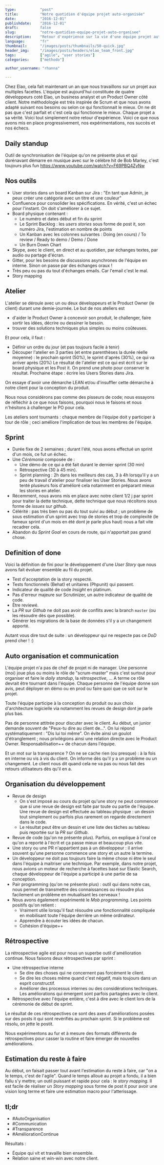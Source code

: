 ```yaml
---
type:           "post"
title:          "Notre quotidien d'équipe projet auto-organisée"
date:           "2016-12-01"
publishdate:    "2016-12-01"
draft:          false
slug:           "notre-quotidien-equipe-projet-auto-organisee"
description:    "Retour d'expérience sur la vie d'une équipe projet auto-organisée. Voici ce que nous avons mis en place progressivement, nos expérimentations, nos succès et nos échecs."
language:       "fr"
thumbnail:      "/images/posts/thumbnails/50-quick.jpg"
header_img:     "/images/posts/headers/elao_team_front.jpg"
tags:           ["agile", "user stories"]
categories:     ["methodo"]

author_username: "rhanna"

---
```


Chez Elao, cela fait maintenant un an que nous travaillons sur un projet aux multiples facettes. 
L'équipe est aujourd'hui constituée de quatre développeurs coté Elao, un business analyst et un Product Owner côté client.
Notre méthodologie est très inspirée de Scrum et que nous avons adapté suivant nos besoins ou selon ce qui fonctionnait le mieux.
On ne dit pas que c'est parfait et c'est cela qui fonctionne le mieux. Chaque projet a sa vérité. Voici tout simplement notre retour d'expérience.
Voici ce que nous avons mis en place progressivement, nos expérimentations, nos succès et nos échecs.

## Daily standup

Outil de synchronisation de l'équipe qu'on ne présente plus et qui dorénavant démarre en musique avec sur le célèbre hit de Bob Marley, c'est toujours plus fun
https://www.youtube.com/watch?v=F69PBQ4ZyNw

## Nos outils

- User stories dans un board Kanban sur Jira : "En tant que Admin, je peux créer une catégorie avec un titre et une couleur"
- Confluence pour consolider les spécifications. En vérité, c'est un échec pour l'instant. On doit s'améliorer à ce sujet.
- Board physique contenant :
    - Le numéro et dates début et fin du sprint
    - Le Sprint Backlog : les *users stories* sous forme de post it, son numéro Jira, l'estimation en nombre de points
    - Un Kanban avec les colonnes suivantes : Doing (en cours) / To review / Ready to demo / Demo / Done
    - Un Burn Down Chart
- Skype, avec le client, en direct et au quotidien, par échanges textes, par audio ou partage d'écran.
- Gitter, pour les besoins de discussions asynchrones de l'équipe en interne. Sinon on passe par des échanges oraux !
- Très peu ou pas du tout d'échanges emails. Car l'email c'est le mal.
- Story mapping

## Atelier

L'atelier se déroule avec un ou deux développeurs et le Product Owner (le client) durant une demie-journée.
Le but de nos ateliers est
- d'aider le Product Owner à concevoir son produit, le challenger, faire sortir les idées, décrire ou dessiner le besoin.
- trouver des solutions techniques plus simples ou moins coûteuses.

Et pour cela, il faut :
- Définir un ordre du jour (et pas toujours facile à tenir)
- Découper l'atelier en 3 parties (et entre parenthèses la durée réelle moyenne) : le prochain sprint (50%), le sprint d'après (30%), ce qui va arriver après (20%)
Le résultat de l'atelier est ce qui est écrit sur le board physique et les Post it. On prend une photo pour conserver le résultat.
Prochaine étape : écrire les Users Stories dans Jira.

On essaye d'avoir une démarche LEAN et/ou d'insuffler cette démarche à notre client pour la conception du produit.

Nous nous considérons pas comme des pisseurs de code; nous essayons de réfléchir à ce que nous faisons, pourquoi nous le faisons et nous n'hésitons à challenger le PO pour cela. 

Les ateliers sont tournants : chaque membre de l'équipe doit y participer à tour de rôle ; ceci améliore l'implication de tous les membres de l'équipe.
    
## Sprint

- Durée fixe de 2 semaines ; durant l'été, nous avons effectué un sprint d'un mois, ce fut un échec.
- Une *Cérémonie* composée de :
    - Une démo de ce qui a été fait durant le dernier sprint (30 min)
    - Rétrospective (30 à 45 min).
    - Sprint planning : 2h dans les meilleurs des cas, 3 à 4h lorsqu'il y a un peu de travail d'atelier pour finaliser les User Stories.
    Nous avons tenté plusieurs fois d'amélioré cela notamment en préparant mieux les stories en atelier.
- Récemment, nous avons mis en place avec notre client 1/2 j par sprint pour traiter la dette technique, dette technique que nous récoltons sous forme de *issues* sur *github*.
- Célérité : pas très bien ou pas du tout suivi au début ;
un problème de sous estimation d'un sprint avec trop de stories et trop de complexité (le fameux sprint d'un mois en été dont je parle plus haut) nous a fait vite recadrer cela.
- Abandon du *Sprint Goal* en cours de route, qui n'apportait pas grand chose.
    
## Definition of done

Voici la définition de fini pour le développement d'une *User Story* que nous avons fait évoluer ensemble au fil du projet.

- Test d'acceptation de la story respecté.
- Tests fonctionnels (Behat) et unitaires (Phpunit) qui passent.
- Indicateur de qualité de code *Insight* en platinum.
- Pas d'erreur majeure sur Scrutinizer, un autre indicateur de qualité de code.
- Être reviewé.
- La *PR* sur *Github* ne doit pas avoir de conflits avec la branch `master` (ou les résoudre dès que possible).
- Générer les migrations de la base de données s'il y a un changement apporté.

Autant vous dire tout de suite : un développeur qui ne respecte pas ce *DoD* prend cher ! :)

## Auto organisation et communication

L'équipe projet n'a pas de chef de projet ni de manager.
Une personne (moi) joue plus ou moins le rôle de "scrum-master" mais c'est surtout pour organiser et faire le *daily standup*, la *rétrospective*, ... 
A terme ce rôle devrait être tournant dans l'équipe.
Chaque personne de l'équipe donne son avis, peut déployer en démo ou en prod ou faire quoi que ce soit sur le projet.

Toute l'équipe participe à la conception du produit ou aux choix d'architecture logicielle via notamment les revues de design dont je parle plus bas.

Pas de personne attitrée pour discuter avec le client.
Au début, un junior demande souvent de "Peux-tu dire au client de...". On lui répond systématiquement : "Dis lui toi même".
On évite ainsi un goulot d'étranglement ; nous privilégions ainsi une relation directe avec le Product Owner.
Responsabilisation++ de chacun dans l'équipe.

Et un mot sur la transparence ?
On ne se cache rien (ou presque) : à la fois en interne ou vis à vis du client.
On informe dès qu'il y a un problème ou un changement.
Le client nous dit quand cela ne va pas ou nous fait des retours utilisateurs dès qu'il en a.
    
## Organisation du développement

- Revue de design
    - On s'est imposé au cours du projet qu'une story ne peut commencer que si une revue de design est faite par toute ou partie de l'équipe.
    Une revue de design est effectuée au tableau physique : un dessin tout simplement ou parfois plus rarement on regarde directement dans le code.
    - Le résultat peut être un dessin et une liste des tâches au tableau puis reportée sur la *PR* sur *Github*.
- Revue de code (qu'on ne présente plus). Parfois, on explique à l'oral ce qu'on a reporté à l'écrit et ça passe mieux et beaucoup plus vite.
- Une story ou une PR n'appartient pas à un développeur : il arrive souvent qu'une personne commence une story et un autre la termine.
- Un développeur ne doit pas toujours faire la même chose ni être le seul dans l'équipe à maitriser une technique.
Par exemple, dans notre projet, nous avions un moteur de recherche à facettes basé sur Elastic Search, chaque développeur de l'équipe a participé à une partie de sa conception.
- Pair programming (qu'on ne présente plus) : outil qui dans notre cas, nous permet de transmettre des connaissances ou résoudre plus facilement un problème en mutualisant les cerveaux !
- Nous avons également expérimenté le *Mob programming*. Les points positifs qu'on retient :
    - Vraiment utile lorsqu'il faut résoudre une fonctionnalité compliquée en mobilisant toute l'équipe derrière un même ordinateur. 
    - Apprendre à écouter les idées de chacun.
    - Cohésion d'équipe++
    
## Rétrospective

La rétrospective agile est pour nous un superbe outil d'amélioration continue.
Nous faisons deux rétrospectives par sprint :

- Une rétrospective interne
    - Se dire des choses qui ne concernent pas forcément le client.
    - Se dire les choses même quand c'est négatif, mais toujours dans un esprit constructif.
    - Améliorer des processus internes ou des considérations techniques. Les améliorations qui émergent sont parfois partagées avec le client.
- Rétrospective avec l'équipe entière, c'est à dire avec le client lors de la cérémonie de début de sprint.

Le résultat de ces rétrospectives ce sont des axes d'améliorations posées sur des posts it qui sont revérifiés au prochain sprint.
Si le problème est résolu, on jette le postit.

Nous expérimentons au fur et à mesure des formats différents de rétrospectives pour casser la routine et faire émerger de nouvelles améliorations.

## Estimation du reste à faire

Au début, on faisait passer tout avant l'estimation du reste à faire, car "on a le temps, c'est de l'agile".
Quand le temps alloué au projet a fondu, il a bien fallu s'y mettre; un outil puissant et rapide pour cela : le *story mapping*.
Il est facile de réaliser un *Story mapping* sous forme de post it pour avoir une vision long terme et faire une estimation macro pour l'atterissage.

## tl;dr

- \#AutoOrganisation
- \#Communication
- \#Transparence
- \#AméliorationContinue

Résultats :
- Équipe qui vit et travaille bien ensemble.
- Relation saine et win-win avec notre client.
